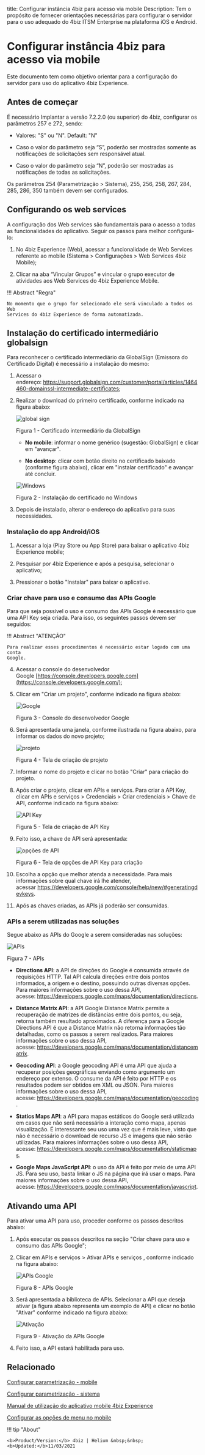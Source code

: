 title: Configurar instância 4biz para acesso via mobile
Description: Tem o propósito de fornecer orientações necessárias para configurar o servidor para o uso adequado do 4biz ITSM Enterprise na plataforma iOS e Android.
# Configurar instância 4biz para acesso via mobile

Este documento tem como objetivo orientar para a configuração do servidor para uso do aplicativo 4biz Experience.

Antes de começar
----------------

É necessário Implantar a versão 7.2.2.0 (ou superior) do 4biz, configurar os parâmetros 257 e 272, sendo:

-   Valores: "S" ou "N". Default: "N"

-   Caso o valor do parâmetro seja “S”, poderão ser mostradas somente as
    notificações de solicitações sem responsável atual.

-   Caso o valor do parâmetro seja “N”, poderão ser mostradas as notificações de
    todas as solicitações.

Os parâmetros 254 (Parametrização > Sistema), 255, 256, 258, 267, 284, 285,
286, 350 também devem ser configurados.

Configurando os web services
----------------------------

A configuração dos Web services são fundamentais para o acesso a todas as
funcionalidades do aplicativo. Seguir os passos para melhor configurá-lo:

1.  No 4biz Experience (Web), acessar a funcionalidade de Web Services
    referente ao mobile (Sistema > Configurações > Web Services 4biz
    Mobile);

2.  Clicar na aba “Vincular Grupos” e vincular o grupo executor de atividades aos
    Web Services do 4biz Experience Mobile.

!!! Abstract "Regra"

    No momento que o grupo for selecionado ele será vinculado a todos os Web
    Services do 4biz Experience de forma automatizada.

Instalação do certificado intermediário globalsign
--------------------------------------------------

Para reconhecer o certificado intermediário da GlobalSign (Emissora do
Certificado Digital) é necessário a instalação do mesmo:

1.  Acessar o
    endereço: <https://support.globalsign.com/customer/portal/articles/1464460-domainssl-intermediate-certificates>;

2.  Realizar o download do primeiro certificado, conforme indicado na figura
    abaixo:

    ![global sign](images/android-ios-1.jpg)

    Figura 1 - Certificado intermediário da GlobalSign

    *  **No mobile**: informar o nome genérico (sugestão: GlobalSign) e clicar em
       "avançar".

    *  **No desktop**: clicar com botão direito no certificado baixado (conforme figura
       abaixo), clicar em "instalar certificado" e avançar até concluir.

    ![Windows](images/android-ios-2.jpg)

    Figura 2 - Instalação do certificado no Windows

3.  Depois de instalado, alterar o endereço do aplicativo para suas
    necessidades.

### Instalação do app Android/iOS

1.  Acessar a loja (Play Store ou App Store) para baixar o aplicativo 4biz
    Experience mobile;

2.  Pesquisar por 4biz Experience e após a pesquisa, selecionar o aplicativo;

3.  Pressionar o botão "Instalar" para baixar o aplicativo.

### Criar chave para uso e consumo das APIs Google

Para que seja possível o uso e consumo das APIs Google é necessário que uma API
Key seja criada. Para isso, os seguintes passos devem ser seguidos:

!!! Abstract "ATENÇÃO"

    Para realizar esses procedimentos é necessário estar logado com uma conta
    Google.

4.  Acessar o console do desenvolvedor
    Google [https://console.developers.google.com](https://console.developers.google.com/);

5.  Clicar em "Criar um projeto", conforme indicado na figura abaixo:

    ![Google](images/android-ios-3.jpg)

    Figura 3 - Console do desenvolvedor Google

6.  Será apresentada uma janela, conforme ilustrada na figura abaixo, para
    informar os dados do novo projeto;

    ![projeto](images/android-ios-4.jpg)

    Figura 4 - Tela de criação de projeto

7.  Informar o nome do projeto e clicar no botão "Criar" para criação do projeto.

8.  Após criar o projeto, clicar em APIs e serviços. Para criar a API Key,
    clicar em APIs e serviços > Credenciais > Criar credenciais > Chave de API,
    conforme indicado na figura abaixo:

    ![API Key](images/android-ios-5.jpg)

    Figura 5 - Tela de criação de API Key

9.  Feito isso, a chave de API será apresentada:

    ![opções de API](images/android-ios-6.jpg)

    Figura 6 - Tela de opções de API Key para criação

10. Escolha a opção que melhor atenda a necessidade. Para mais informações sobre qual
    chave irá lhe atender,
    acessar <https://developers.google.com/console/help/new/#generatingdevkeys>.

11.  Após as chaves criadas, as APIs já poderão ser consumidas.

### APIs a serem utilizadas nas soluções

Segue abaixo as APIs do Google a serem consideradas nas soluções:

   ![APIs](images/android-ios-7.jpg)

   Figura 7 - APIs

   -   **Directions API**: a API de direções do Google é consumida através de
        requisições HTTP. Tal API calcula direções entre dois pontos informados, a
        origem e o destino, possuindo outras diversas opções. Para maiores
        informações sobre o uso dessa API,
        acesse: <https://developers.google.com/maps/documentation/directions>.

   -   **Distance Matrix API**: a API Google Distance Matrix permite a recuperação
       de matrizes de distâncias entre dois pontos, ou seja, retorna também
       resultado aproximados. A diferença para a Google Directions API é que a
       Distance Matrix não retorna informações tão detalhadas, como os passos a
       serem realizados. Para maiores informações sobre o uso dessa API,
       acesse: <https://developers.google.com/maps/documentation/distancematrix>.

   -   **Geocoding API**: a Google geocoding API é uma API que ajuda a recuperar
       posições geográficas enviando como argumento um endereço por extenso. O
       consume da API é feito por HTTP e os resultados podem ser obtidos em XML ou
       JSON. Para maiores informações sobre o uso dessa API,
       acesse: <https://developers.google.com/maps/documentation/geocoding>.

   -   **Statics Maps API**: a API para mapas estáticos do Google será utilizada em
       casos que não será necessário a interação como mapa, apenas visualização. É
       interessante seu uso uma vez que é mais leve, visto que não é necessário o
       download de recurso JS e imagens que não serão utilizadas. Para maiores
       informações sobre o uso dessa API,
       acesse: <https://developers.google.com/maps/documentation/staticmaps>.

   -   **Google Maps JavaScript API**: o uso da API é feito por meio de uma API JS.
       Para seu uso, basta linkar o JS na página que irá usar o maps. Para maiores
       informações sobre o uso dessa API,
       acesse: <https://developers.google.com/maps/documentation/javascript>.

Ativando uma API
----------------

Para ativar uma API para uso, proceder conforme os passos descritos abaixo:

1.  Após executar os passos descritos na seção "Criar chave para uso e
    consumo das APIs Google";

2.  Clicar em APIs e serviços > Ativar APIs e serviços , conforme indicado na
    figura abaixo:

    ![APIs Google](images/android-ios-8.jpg)

     Figura 8 - APIs Google

3.  Será apresentada a biblioteca de APIs. Selecionar a API que deseja ativar (a
    figura abaixo representa um exemplo de API) e clicar no botão "Ativar"
    conforme indicado na figura abaixo:

    ![Ativação](images/android-ios-9.jpg)

    Figura 9 - Ativação da APIs Google

4.  Feito isso, a API estará habilitada para uso.


Relacionado
-----------

[Configurar parametrização - mobile](/pt-br/4biz-helium/platform-administration/parameters-list/configuration-parametrization-mobile.html)

[Configurar parametrização - sistema](/pt-br/4biz-helium/platform-administration/parameters-list/configure-parametrization-system.html)

[Manual de utilização do aplicativo mobile 4biz Experience](/pt-br/4biz-helium/additional-features/mobile-and-field-service/apps/4biz-app.html)

[Configurar as opções de menu no mobile](/pt-br/4biz-helium/additional-features/mobile-and-field-service/configuration/configure-mobile-options.html)

!!! tip "About"

    <b>Product/Version:</b> 4biz | Helium &nbsp;&nbsp;
    <b>Updated:</b>11/03/2021


